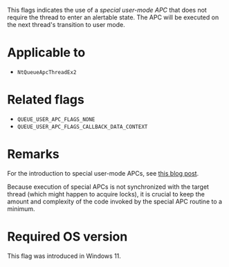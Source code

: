 This flags indicates the use of a *special user-mode APC* that does not require the thread to enter an alertable state. The APC will be executed on the next thread's transition to user mode.

# Applicable to
 - `NtQueueApcThreadEx2`

# Related flags
 - `QUEUE_USER_APC_FLAGS_NONE`
 - `QUEUE_USER_APC_FLAGS_CALLBACK_DATA_CONTEXT`

# Remarks
For the introduction to special user-mode APCs, see [this blog post](https://repnz.github.io/posts/apc/user-apc/#ntqueueapcthreadex-meet-special-user-apc).

Because execution of special APCs is not synchronized with the target thread (which might happen to acquire locks), it is crucial to keep the amount and complexity of the code invoked by the special APC routine to a minimum.

# Required OS version
This flag was introduced in Windows 11.
